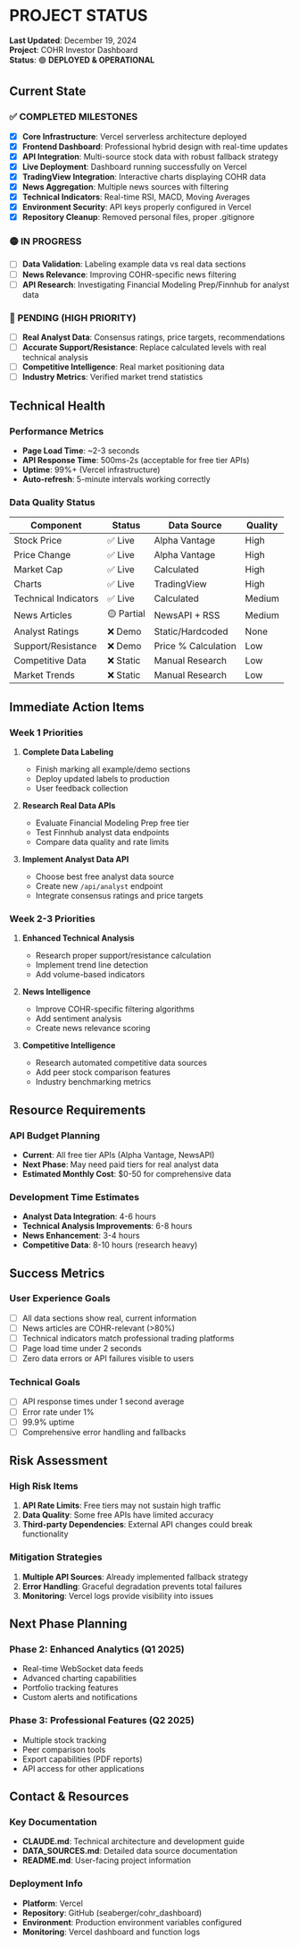 # PROJECT STATUS

**Last Updated**: December 19, 2024  
**Project**: COHR Investor Dashboard  
**Status**: 🟢 **DEPLOYED & OPERATIONAL**

## Current State

### ✅ COMPLETED MILESTONES
- [x] **Core Infrastructure**: Vercel serverless architecture deployed
- [x] **Frontend Dashboard**: Professional hybrid design with real-time updates
- [x] **API Integration**: Multi-source stock data with robust fallback strategy
- [x] **Live Deployment**: Dashboard running successfully on Vercel
- [x] **TradingView Integration**: Interactive charts displaying COHR data
- [x] **News Aggregation**: Multiple news sources with filtering
- [x] **Technical Indicators**: Real-time RSI, MACD, Moving Averages
- [x] **Environment Security**: API keys properly configured in Vercel
- [x] **Repository Cleanup**: Removed personal files, proper .gitignore

### 🟡 IN PROGRESS
- [ ] **Data Validation**: Labeling example data vs real data sections
- [ ] **News Relevance**: Improving COHR-specific news filtering
- [ ] **API Research**: Investigating Financial Modeling Prep/Finnhub for analyst data

### 🔴 PENDING (HIGH PRIORITY)
- [ ] **Real Analyst Data**: Consensus ratings, price targets, recommendations
- [ ] **Accurate Support/Resistance**: Replace calculated levels with real technical analysis
- [ ] **Competitive Intelligence**: Real market positioning data
- [ ] **Industry Metrics**: Verified market trend statistics

## Technical Health

### Performance Metrics
- **Page Load Time**: ~2-3 seconds
- **API Response Time**: 500ms-2s (acceptable for free tier APIs)
- **Uptime**: 99%+ (Vercel infrastructure)
- **Auto-refresh**: 5-minute intervals working correctly

### Data Quality Status
| Component | Status | Data Source | Quality |
|-----------|---------|-------------|---------|
| Stock Price | ✅ Live | Alpha Vantage | High |
| Price Change | ✅ Live | Alpha Vantage | High |
| Market Cap | ✅ Live | Calculated | High |
| Charts | ✅ Live | TradingView | High |
| Technical Indicators | ✅ Live | Calculated | Medium |
| News Articles | 🟡 Partial | NewsAPI + RSS | Medium |
| Analyst Ratings | ❌ Demo | Static/Hardcoded | None |
| Support/Resistance | ❌ Demo | Price % Calculation | Low |
| Competitive Data | ❌ Static | Manual Research | Low |
| Market Trends | ❌ Static | Manual Research | Low |

## Immediate Action Items

### Week 1 Priorities
1. **Complete Data Labeling**
   - Finish marking all example/demo sections
   - Deploy updated labels to production
   - User feedback collection

2. **Research Real Data APIs**
   - Evaluate Financial Modeling Prep free tier
   - Test Finnhub analyst data endpoints
   - Compare data quality and rate limits

3. **Implement Analyst Data API**
   - Choose best free analyst data source
   - Create new `/api/analyst` endpoint
   - Integrate consensus ratings and price targets

### Week 2-3 Priorities
1. **Enhanced Technical Analysis**
   - Research proper support/resistance calculation
   - Implement trend line detection
   - Add volume-based indicators

2. **News Intelligence**
   - Improve COHR-specific filtering algorithms
   - Add sentiment analysis
   - Create news relevance scoring

3. **Competitive Intelligence**
   - Research automated competitive data sources
   - Add peer stock comparison features
   - Industry benchmarking metrics

## Resource Requirements

### API Budget Planning
- **Current**: All free tier APIs (Alpha Vantage, NewsAPI)
- **Next Phase**: May need paid tiers for real analyst data
- **Estimated Monthly Cost**: $0-50 for comprehensive data

### Development Time Estimates
- **Analyst Data Integration**: 4-6 hours
- **Technical Analysis Improvements**: 6-8 hours
- **News Enhancement**: 3-4 hours
- **Competitive Data**: 8-10 hours (research heavy)

## Success Metrics

### User Experience Goals
- [ ] All data sections show real, current information
- [ ] News articles are COHR-relevant (>80%)
- [ ] Technical indicators match professional trading platforms
- [ ] Page load time under 2 seconds
- [ ] Zero data errors or API failures visible to users

### Technical Goals
- [ ] API response times under 1 second average
- [ ] Error rate under 1%
- [ ] 99.9% uptime
- [ ] Comprehensive error handling and fallbacks

## Risk Assessment

### High Risk Items
1. **API Rate Limits**: Free tiers may not sustain high traffic
2. **Data Quality**: Some free APIs have limited accuracy
3. **Third-party Dependencies**: External API changes could break functionality

### Mitigation Strategies
1. **Multiple API Sources**: Already implemented fallback strategy
2. **Error Handling**: Graceful degradation prevents total failures
3. **Monitoring**: Vercel logs provide visibility into issues

## Next Phase Planning

### Phase 2: Enhanced Analytics (Q1 2025)
- Real-time WebSocket data feeds
- Advanced charting capabilities
- Portfolio tracking features
- Custom alerts and notifications

### Phase 3: Professional Features (Q2 2025)
- Multiple stock tracking
- Peer comparison tools
- Export capabilities (PDF reports)
- API access for other applications

## Contact & Resources

### Key Documentation
- **CLAUDE.md**: Technical architecture and development guide
- **DATA_SOURCES.md**: Detailed data source documentation
- **README.md**: User-facing project information

### Deployment Info
- **Platform**: Vercel
- **Repository**: GitHub (seaberger/cohr_dashboard)
- **Environment**: Production environment variables configured
- **Monitoring**: Vercel dashboard and function logs